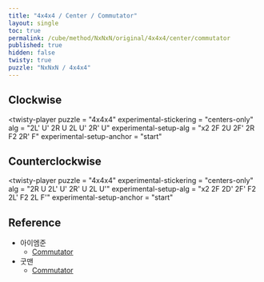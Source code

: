 ```yaml
---
title: "4x4x4 / Center / Commutator"
layout: single
toc: true
permalink: /cube/method/NxNxN/original/4x4x4/center/commutator
published: true
hidden: false
twisty: true
puzzle: "NxNxN / 4x4x4"
---
```

<span id="cube" puzzle="{{page.puzzle}}"></span>

<head>
  <base target="_blank">
</head>



## Clockwise

<twisty-player
  puzzle                    = "4x4x4"
  experimental-stickering   = "centers-only"
  alg                       = "2L' U' 2R U 2L U' 2R' U"
  experimental-setup-alg    = "x2 2F 2U 2F' 2R F2 2R' F"
  experimental-setup-anchor = "start"
></twisty-player>



## Counterclockwise

<twisty-player
  puzzle                    = "4x4x4"
  experimental-stickering   = "centers-only"
  alg                       = "2R U 2L' U' 2R' U 2L U'"
  experimental-setup-alg    = "x2 2F 2D' 2F' F2 2L' F2 2L F'"
  experimental-setup-anchor = "start"
></twisty-player>



## Reference

- 아이엠준
  - [Commutator](https://youtu.be/4ViuGBx14zg)
- 굿맨
  - [Commutator](https://youtu.be/HsUH_K_921w)
